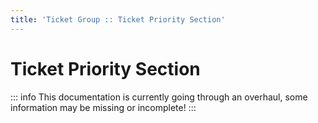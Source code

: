 ```yaml
---
title: 'Ticket Group :: Ticket Priority Section'
---
```


# Ticket Priority Section

::: info
This documentation is currently going through an overhaul, some information may be missing or incomplete!
:::
